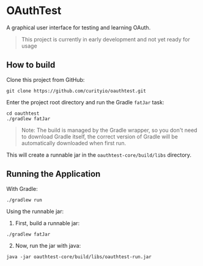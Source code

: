 # OAuthTest

A graphical user interface for testing and learning OAuth.

> This project is currently in early development and not yet ready for usage

## How to build

Clone this project from GitHub:

```
git clone https://github.com/curityio/oauthtest.git
```

Enter the project root directory and run the Gradle `fatJar` task:

```
cd oauthtest
./gradlew fatJar
```

> Note: The build is managed by the Gradle wrapper, so you don't need to download Gradle itself, the correct version of Gradle
  will be automatically downloaded when first run.

This will create a runnable jar in the `oauthtest-core/build/libs` directory.

## Running the Application

With Gradle:

```
./gradlew run
```

Using the runnable jar:

1. First, build a runnable jar:

```
./gradlew fatJar
```

2. Now, run the jar with java:

```
java -jar oauthtest-core/build/libs/oauthtest-run.jar
```

